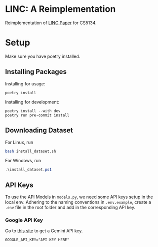 # LINC: A Reimplementation

Reimplementation of [LINC Paper](https://aclanthology.org/2023.emnlp-main.313.pdf) for CS5134.

# Setup

Make sure you have poetry installed.

## Installing Packages

Installing for usage:

```terminal
poetry install
```

Installing for development:

```terminal
poetry install --with dev
poetry run pre-commit install
```

## Downloading Dataset

For Linux, run

```bash
bash install_dataset.sh
```

For Windows, run

```powershell
.\install_dataset.ps1
```

## API Keys

To use the API Models in `models.py`, we need some API keys setup in the local env. Adhering to the naming conventions in `.env.example`, create a `.env` file in the root folder and add in the corresponding API key.

### Google API Key

Go to [this site](https://aistudio.google.com/app/apikey) to get a Gemini API key.

```
GOOGLE_API_KEY="API KEY HERE"
```